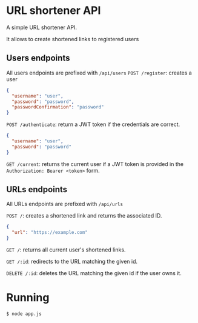 # URL shortener API
A simple URL shortener API.

It allows to create shortened links to registered users

## Users endpoints
All users endpoints are prefixed with `/api/users`
`POST /register`: creates a user
```json
{
  "username": "user",
  "password": "password",
  "passwordConfirmation": "password"
}
```

`POST /authenticate`: return a JWT token if the credentials are correct.
```json
{
  "username": "user",
  "password": "password"
}
```


`GET /current`: returns the current user if a JWT token is provided in the
`Authorization: Bearer <token>` form.

## URLs endpoints
All URLs endpoints are prefixed with `/api/urls`

`POST /`: creates a shortened link and returns the associated ID.
```json
{
  "url": "https://example.com"
}
```

`GET /`: returns all current user's shortened links.

`GET /:id`: redirects to the URL matching the given id.

`DELETE /:id`: deletes the URL matching the given id if the user owns it.


# Running
```
$ node app.js
```
